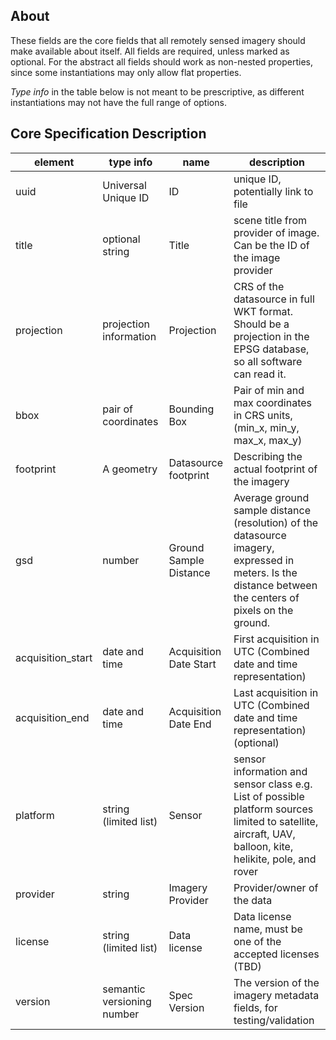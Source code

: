 ## About

These fields are the core fields that all remotely sensed imagery should make available about itself. All fields are required, 
unless marked as optional. For the abstract all fields should work as non-nested properties, since some instantiations may
only allow flat properties. 

*Type info* in the table below is not meant to be prescriptive, as different instantiations may not have the full range of options.

## Core Specification Description 

| element           | type info   | name                    | description                                                                                 | 
|-------------------|--------|-------------------------|---------------------------------------------------------------------------------------------| 
| uuid              | Universal Unique ID | ID                | unique ID, potentially link to file                                                                            | 
| title       | optional string | Title                   | scene title from provider of image. Can be the ID of the image provider                                                     |                                           |
| projection        | projection information | Projection              | CRS of the datasource in full WKT format. Should be a projection in the EPSG database, so all software can read it.                                                   | 
| bbox              | pair of coordinates  | Bounding Box            | Pair of min and max coordinates in CRS units, (min_x, min_y, max_x, max_y)                  | 
| footprint         | A geometry | Datasource footprint    | Describing the actual footprint of the imagery                                  | 
| gsd               | number | Ground Sample Distance | Average ground sample distance (resolution) of the datasource imagery, expressed in meters. Is the distance between the centers of pixels on the ground. | 
| acquisition_start | date and time | Acquisition Date Start  | First acquisition in UTC (Combined date and time representation)                    | 
| acquisition_end   | date and time | Acquisition Date End    | Last acquisition in UTC (Combined date and time representation) (optional)          | 
| platform            | string (limited list) | Sensor                  | sensor information and sensor class e.g. List of possible platform sources limited to satellite, aircraft, UAV, balloon, kite, helikite, pole, and rover                                                         | 
| provider          | string | Imagery Provider        | Provider/owner of the data                                                                  |
| license           | string (limited list) | Data license            | Data license name, must be one of the accepted licenses (TBD)                                                            | 
| version        | semantic versioning number | Spec Version              | The version of the imagery metadata fields, for testing/validation  | 



